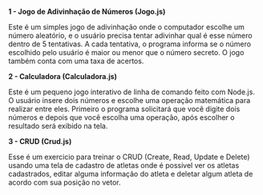 **1 - Jogo de Adivinhação de Números (Jogo.js)**

Este é um simples jogo de adivinhação onde o computador escolhe um número aleatório, e o usuário precisa tentar adivinhar qual é esse número dentro de 5 tentativas. 
A cada tentativa, o programa informa se o número escolhido pelo usuário é maior ou menor que o número secreto. O jogo também conta com uma taxa de acertos. 

**2 - Calculadora (Calculadora.js)**

Este é um pequeno jogo interativo de linha de comando feito com Node.js. O usuário insere dois números e escolhe uma operação matemática para realizar entre eles. Primeiro o programa solicitará que você digite dois números e depois que você escolha uma operação, após escolher o resultado será exibido na tela. 

**3 - CRUD (Crud.js)**

Esse é um exercicio para treinar o CRUD (Create, Read, Update e Delete) usando uma tela de cadastro de atletas onde é possivel ver os atletas cadastrados, editar alguma informação do atleta e deletar algum atleta de acordo com sua posição no vetor. 

